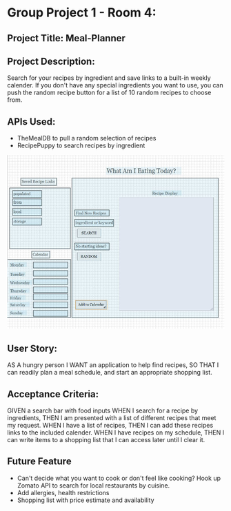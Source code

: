 # Group Project 1 - Room 4:

## Project Title: Meal-Planner

## Project Description: 
Search for your recipes by ingredient and save links to a built-in weekly calender. If you don't have any special ingredients you want to use, you can push the random recipe button for a list of 10 random recipes to choose from.

## APIs Used:
- TheMealDB to pull a random selection of recipes
- RecipePuppy to search recipes by ingredient

![Wireframe](/assets/wireframe.jpg)
## User Story: 
AS A hungry person
I WANT an application to help find recipes, 
SO THAT I can readily plan a meal schedule, and start an appropriate shopping list.

## Acceptance Criteria: 

GIVEN a search bar with food inputs
WHEN I search for a recipe by ingredients,
THEN I am presented with a list of different recipes that meet my request.
WHEN I have a list of recipes,
THEN I can add these recipes links to the included calender. 
WHEN I have recipes on my schedule,
THEN I can write items to a shopping list that I can access later until I clear it. 

## Future Feature

- Can't decide what you want to cook or don't feel like cooking? Hook up Zomato API to search for local restaurants by cuisine.
- Add allergies, health restrictions
- Shopping list with price estimate and availability


